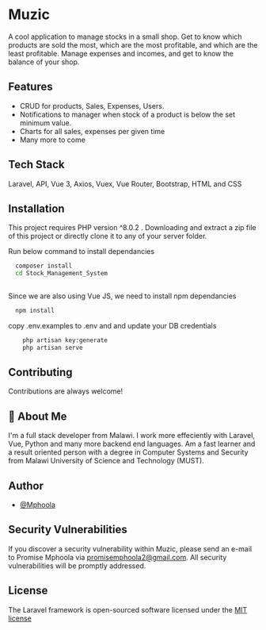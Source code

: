 
# Muzic

A cool application to manage stocks in a small shop. Get to know which products are sold the most, which are the most profitable, and which are the least profitable.
Manage expenses and incomes, and get to know the balance of your shop. 



## Features

- CRUD for products, Sales, Expenses, Users.
- Notifications to manager when stock of a product is below the set minimum value.
- Charts for all sales, expenses per given time
- Many more to come


## Tech Stack

Laravel, API, Vue 3, Axios, Vuex, Vue Router, Bootstrap, HTML and CSS

## Installation

This project requires PHP version ^8.0.2 .
Downloading and extract a zip file of this project or directly clone it to any of your server
folder.

Run below command to install dependancies

```bash
  composer install
  cd Stock_Management_System
  
```

Since we are also using Vue JS, we need to install npm dependancies

```bash
  npm install
```

copy .env.examples to .env and and update your DB credentials
    
```bash
    php artisan key:generate
    php artisan serve
```
## Contributing

Contributions are always welcome!



## 🚀 About Me
I'm a full stack developer from Malawi. I work more effeciently with Laravel, Vue, Python
and many more backend end languages. Am a fast learner and a result oriented person with a 
degree in Computer Systems and Security from Malawi University of Science and Technology (MUST).


## Author

- [@Mphoola](https://www.github.com/Mphoola)


## Security Vulnerabilities
If you discover a security vulnerability within Muzic, please send an e-mail to 
Promise Mphoola via promisemphoola2@gmail.com. All security vulnerabilities will be promptly addressed.
## License
The Laravel framework is open-sourced software licensed under the [MIT license](https://opensource.org/licenses/MIT)

